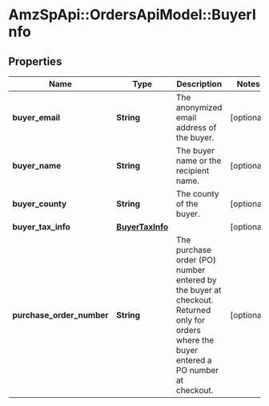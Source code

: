 # AmzSpApi::OrdersApiModel::BuyerInfo

## Properties
Name | Type | Description | Notes
------------ | ------------- | ------------- | -------------
**buyer_email** | **String** | The anonymized email address of the buyer. | [optional] 
**buyer_name** | **String** | The buyer name or the recipient name. | [optional] 
**buyer_county** | **String** | The county of the buyer. | [optional] 
**buyer_tax_info** | [**BuyerTaxInfo**](BuyerTaxInfo.md) |  | [optional] 
**purchase_order_number** | **String** | The purchase order (PO) number entered by the buyer at checkout. Returned only for orders where the buyer entered a PO number at checkout. | [optional] 

